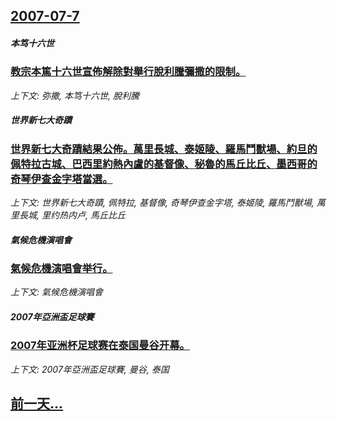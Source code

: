 ## [2007-07-7](/news/2007/07/7/index.md)

##### 本笃十六世
### [教宗本篤十六世宣佈解除對舉行脫利騰彌撒的限制。](/news/2007/07/7/教宗本篤十六世宣佈解除對舉行脫利騰彌撒的限制.md)
_上下文: 弥撒, 本笃十六世, 脫利騰_

##### 世界新七大奇蹟
### [世界新七大奇蹟結果公佈。萬里長城、泰姬陵、羅馬鬥獸場、約旦的佩特拉古城、巴西里約熱內盧的基督像、秘魯的馬丘比丘、墨西哥的奇琴伊查金字塔當選。](/news/2007/07/7/世界新七大奇蹟結果公佈-萬里長城-泰姬陵-羅馬鬥獸場-約旦的佩特拉古城-巴西里約熱內盧的基督像-秘魯的馬丘比丘-墨西哥的.md)
_上下文: 世界新七大奇蹟, 佩特拉, 基督像, 奇琴伊查金字塔, 泰姬陵, 羅馬鬥獸場, 萬里長城, 里约热内卢, 馬丘比丘_

##### 氣候危機演唱會
### [氣候危機演唱會举行。](/news/2007/07/7/氣候危機演唱會举行.md)
_上下文: 氣候危機演唱會_

##### 2007年亞洲盃足球賽
### [2007年亚洲杯足球赛在泰国曼谷开幕。](/news/2007/07/7/2007年亚洲杯足球赛在泰国曼谷开幕.md)
_上下文: 2007年亞洲盃足球賽, 曼谷, 泰国_

## [前一天...](/news/2007/07/6/index.md)

